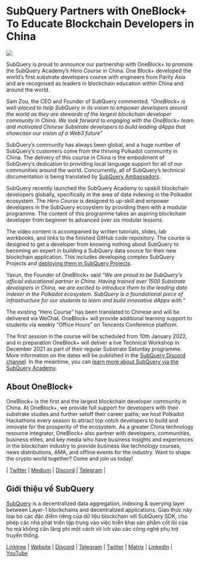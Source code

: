# SubQuery Partners with OneBlock+ To Educate Blockchain Developers in China

![](https://miro.medium.com/max/700/1*c1X5h-MEHHwjeqczDKvvCQ.png)

SubQuery is proud to announce our partnership with OneBlock+ to promote the SubQuery Academy’s _Hero Course_ in China. One Block+ developed the world’s first substrate developers course with engineers from Parity Asia and are recognised as leaders in blockchain education within China and around the world.

Sam Zou, the CEO and Founder of SubQuery commented, _“OneBlock+ is well-placed to help SubQuery in its vision to empower developers around the world as they are stewards of the largest blockchain developer community in China. We look forward to engaging with the OneBlock+ team and motivated Chinese Substrate developers to build leading dApps that showcase our vision of a Web3 future”_

SubQuery’s community has always been global, and a huge number of SubQuery’s customers come from the thriving Polkadot community in China. The delivery of this course in China is the embodiment of SubQuery’s dedication to providing local language support for all of our communities around the world. Concurrently, all of SubQuery’s technical documentation is being translated by [SubQuery Ambassadors](./20210713-Introducing-the-SubQuery-Ambassador-Program.md).

SubQuery recently launched the SubQuery Academy to upskill blockchain developers globally, specifically in the area of data indexing in the Polkadot ecosystem. The _Hero Course_ is designed to up-skill and empower developers in the SubQuery ecosystem by providing them with a modular programme. The content of this programme takes an aspiring blockchain developer from beginner to advanced over six modular lessons.

The video content is accompanied by written tutorials, slides, lab workbooks, and links to the finished GitHub code repository. The course is designed to get a developer from knowing nothing about SubQuery to becoming an expert in building a SubQuery data source for their new blockchain application. This includes developing complex SubQuery Projects and [deploying them in SubQuery Projects](https://project.subquery.network/).

Yaxun, the Founder of OneBlock+ said _“We are proud to be SubQuery’s official educational partner in China. Having trained over 1500 Substrate developers in China, we are excited to introduce them to the leading data indexer in the Polkadot ecosystem. SubQuery is a foundational piece of infrastructure for our students to learn and build innovative dApps with.”_

The existing “Hero Course” has been translated to Chinese and will be delivered via WeChat. OneBlock+ will provide additional learning support to students via weekly “Office Hours” on Tencents Conference platform.

The first session in the course will be scheduled from 10th January 2022, and in preparation OneBlock+ will deliver a live Technical Workshop in December 2021 as part of their regular Substrate Saturday programme. More information on the dates will be published in the [SubQuery Discord channel](https://discord.com/invite/78zg8aBSMG). In the meantime, you can [learn more about SubQuery via the SubQuery Academy](https://subquery.coassemble.com/unlock/dOKZW6O#/).

## About OneBlock+

OneBlock+ is the first and the largest blockchain developer community in China. At OneBlock+, we provide full support for developers with their substrate studies and further setoff their career paths; we host Polkadot Hackathons every season to attract top notch developers to build and innovate for the prosperity of the ecosystem. As a greater China technology resource integrator, OneBlock+ also partner with developers, communities, business elites, and key media who have business insights and experiences in the blockchain industry to provide business like technology courses, news distributions, AMA, and offline events for the industry. Want to shape the crypto world together? Come and join us today!

| [Twitter](https://mobile.twitter.com/oneblock_) | [Medium](https://medium.com/@OneBlockplus?p=5a6193755f9b) | [Discord](https://discord.gg/5aWx6Rch) | [Telegram](https://t.me/oneblock_dev) |

## Giới thiệu về SubQuery

[SubQuery](https://subquery.network/) is a decentralized data aggregation, indexing & querying layer between Layer-1 blockchains and decentralized applications. Giao thức này loại bỏ các đặc điểm riêng của dữ liệu blockchain với SubQuery SDK, cho phép các nhà phát triển tập trung vào việc triển khai sản phẩm cốt lõi của họ mà không cần lãng phí một cách vô ích vào các công nghệ phụ trợ truyền thống.

​​[Linktree](https://linktr.ee/subquerynetwork) | [Website](https://subquery.network/) | [Discord](https://discord.com/invite/78zg8aBSMG) | [Telegram](https://t.me/subquerynetwork) | [Twitter](https://twitter.com/subquerynetwork) | [Matrix](https://matrix.to/#/#subquery:matrix.org) | [LinkedIn](https://www.linkedin.com/company/subquery) | [YouTube](https://www.youtube.com/channel/UCi1a6NUUjegcLHDFLr7CqLw)
